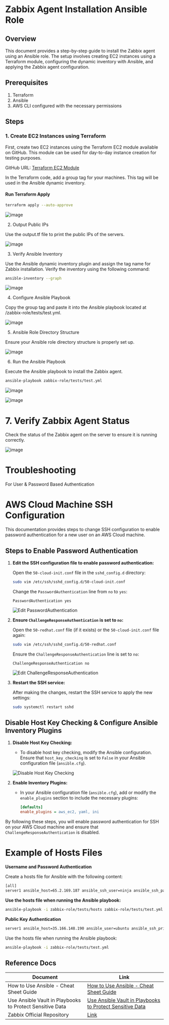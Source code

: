 # Zabbix Agent Installation Ansible Role

## Overview
This document provides a step-by-step guide to install the Zabbix agent using an Ansible role. The setup involves creating EC2 instances using a Terraform module, configuring the dynamic inventory with Ansible, and applying the Zabbix agent configuration.

## Prerequisites
1. Terraform
2. Ansible
3. AWS CLI configured with the necessary permissions

## Steps

### 1. Create EC2 Instances using Terraform

First, create two EC2 instances using the Terraform EC2 module available on GitHub. This module can be used for day-to-day instance creation for testing purposes.

GitHub URL: [Terraform EC2 Module](https://github.com/Parasharam-DevOps/Terraform-Ec2-Module)

In the Terraform code, add a group tag for your machines. This tag will be used in the Ansible dynamic inventory.

#### Run Terraform Apply

```bash
terraform apply --auto-approve
```

![image](https://github.com/user-attachments/assets/f7e2b679-0749-4d52-9b83-b47eeb641e7d)

2. Output Public IPs

Use the output.tf file to print the public IPs of the servers.

![image](https://github.com/user-attachments/assets/6ad07a4a-9e18-4236-a4b0-755d7c7c20d6)

3. Verify Ansible Inventory

Use the Ansible dynamic inventory plugin and assign the tag name for Zabbix installation. Verify the inventory using the following command:

```bash
ansible-inventory --graph
```
![image](https://github.com/user-attachments/assets/adb2d6a2-81cc-4301-b492-6669796aa688)

4. Configure Ansible Playbook

Copy the group tag and paste it into the Ansible playbook located at /zabbix-role/tests/test.yml.

![image](https://github.com/user-attachments/assets/c732087c-7311-4059-b92b-fab235b93e14)

5. Ansible Role Directory Structure

Ensure your Ansible role directory structure is properly set up.

![image](https://github.com/user-attachments/assets/a92b21d1-3cbf-44a8-b85b-b5494068aef1)

6. Run the Ansible Playbook

Execute the Ansible playbook to install the Zabbix agent.

```bash
ansible-playbook zabbix-role/tests/test.yml
```

![image](https://github.com/user-attachments/assets/ec0daad9-ab16-4ab6-882e-34eab274bbde)

![image](https://github.com/user-attachments/assets/812fbb89-87d3-4db7-8d39-353a1df591d6)

# 7. Verify Zabbix Agent Status
Check the status of the Zabbix agent on the server to ensure it is running correctly.

![image](https://github.com/user-attachments/assets/a05e72e7-3eb7-466b-b0b5-370555f64d4d)


# Troubleshooting 

For User & Password Based Authentication

# AWS Cloud Machine SSH Configuration 

This documentation provides steps to change SSH configuration to enable password authentication for a new user on an AWS Cloud machine.

## Steps to Enable Password Authentication

1. **Edit the SSH configuration file to enable password authentication:**

   Open the `50-cloud-init.conf` file in the `sshd_config.d` directory:

   ```bash
   sudo vim /etc/ssh/sshd_config.d/50-cloud-init.conf
   ```

   Change the `PasswordAuthentication` line from `no` to `yes`:

   ```text
   PasswordAuthentication yes
   ```

   ![Edit PasswordAuthentication](https://github.com/user-attachments/assets/bfb002e7-8600-48a6-bef7-31b5854a5f3c)

2. **Ensure `ChallengeResponseAuthentication` is set to `no`:**

   Open the `50-redhat.conf` file (if it exists) or the `50-cloud-init.conf` file again:

   ```bash
   sudo vim /etc/ssh/sshd_config.d/50-redhat.conf
   ```

   Ensure the `ChallengeResponseAuthentication` line is set to `no`:

   ```text
   ChallengeResponseAuthentication no
   ```

   ![Edit ChallengeResponseAuthentication](https://github.com/user-attachments/assets/4b6f743c-db90-4fe9-858d-bbee83d4854c)

3. **Restart the SSH service:**

   After making the changes, restart the SSH service to apply the new settings:

   ```bash
   sudo systemctl restart sshd
   ```
## Disable Host Key Checking & Configure Ansible Inventory Plugins

1. **Disable Host Key Checking:**
   - To disable host key checking, modify the Ansible configuration. Ensure that `host_key_checking` is set to `False` in your Ansible configuration file (`ansible.cfg`).

   ![Disable Host Key Checking](https://github.com/user-attachments/assets/56c1a6f4-8a0b-4ed9-aeac-77cd939642ad)

2. **Enable Inventory Plugins:**
   - In your Ansible configuration file (`ansible.cfg`), add or modify the `enable_plugins` section to include the necessary plugins:
     ```ini
     [defaults]
     enable_plugins = aws_ec2, yaml, ini
     ```

By following these steps, you will enable password authentication for SSH on your AWS Cloud machine and ensure that `ChallengeResponseAuthentication` is disabled.

# Example of Hosts Files
**Username and Password Authentication**

Create a hosts file for Ansible with the following content:

```bash
[all]
server1 ansible_host=65.2.169.187 ansible_ssh_user=ninja ansible_ssh_pass=admin@123
```
**Use the hosts file when running the Ansible playbook:**

```bash
ansible-playbook -i zabbix-role/tests/hosts zabbix-role/tests/test.yml --vault-password-file vault_password.txt --extra-vars "ansible_become_pass=admin@123"
```

**Public Key Authentication**

```bash
server1 ansible_host=35.166.148.190 ansible_user=ubuntu ansible_ssh_private_key_file=/home/parsu/Downloads/veeam.pem
```
Use the hosts file when running the Ansible playbook:
```bash
ansible-playbook -i zabbix-role/tests/test.yml
```

## Reference Docs

| Document                                                                                                  | Link                                                                                                                                   |
|-----------------------------------------------------------------------------------------------------------|----------------------------------------------------------------------------------------------------------------------------------------|
| How to Use Ansible - Cheat Sheet Guide                                                                    | [How to Use Ansible - Cheat Sheet Guide](https://www.digitalocean.com/community/cheatsheets/how-to-use-ansible-cheat-sheet-guide)       |
| Use Ansible Vault in Playbooks to Protect Sensitive Data                                                  | [Use Ansible Vault in Playbooks to Protect Sensitive Data](https://www.tecmint.com/use-ansible-vault-in-playbooks-to-protect-sensitive-data) |
| Zabbix Official Repository |[Link](https://repo.zabbix.com/zabbix/)

